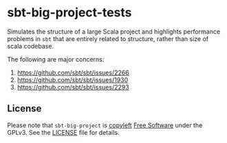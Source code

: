 # sbt-big-project-tests

Simulates the structure of a large Scala project and highlights performance problems in `sbt` that are entirely related to structure, rather than size of scala codebase.

The following are major concerns:

1. https://github.com/sbt/sbt/issues/2266
2. https://github.com/sbt/sbt/issues/1930
3. https://github.com/sbt/sbt/issues/2293

## License

Please note that `sbt-big-project` is [copyleft][copyleft] [Free Software][free] under the GPLv3. See the [LICENSE](LICENSE) file for details.

[free]: http://www.gnu.org/philosophy/free-sw.en.html
[copyleft]: http://www.gnu.org/copyleft/copyleft.en.html
